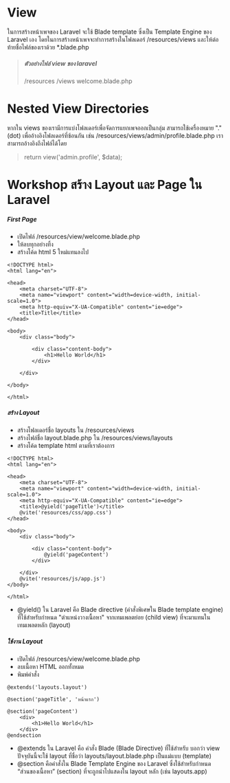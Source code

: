 # View

ในการสร้างหน้าเพจของ Laravel จะใช้ Blade template ซึ่งเป็น Template Engine ของ Laravel เอง โดยในการสร้างหน้าเพจจะทำการสร้างในโฟลเดอร์ /resources/views และให้ต่อท้ายชื่อไฟล์ของเราด้วย \*.blade.php

> ##### ตัวอย่างไฟล์ view ของ laravel
>
> /resources
> /views
> welcome.blade.php

# Nested View Directories

หากใน views ของเรามีการแบ่งโฟลเดอร์เพื่อจัดการแยกเพจออกเป็นกลุ่ม สามารถใช้เครื่องหมาย "." (dot) เพื่ออ้างอิงโฟลเดอร์ที่ซ้อนกัน เช่น /resources/views/admin/profile.blade.php เราสามารถอ้างอิงถึงไฟล์ได้โดย

> return view('admin.profile', $data);

# Workshop สร้าง Layout และ Page ใน Laravel

##### First Page

- เปิดไฟล์ /resources/view/welcome.blade.php
- ให้ลบทุกอย่างทิ้ง
- สร้างโค้ด html 5 ใหม่แทนลงไป

```
<!DOCTYPE html>
<html lang="en">

<head>
    <meta charset="UTF-8">
    <meta name="viewport" content="width=device-width, initial-scale=1.0">
    <meta http-equiv="X-UA-Compatible" content="ie=edge">
    <title>Title</title>
</head>

<body>
    <div class="body">

        <div class="content-body">
            <h1>Hello World</h1>
        </div>

    </div>

</body>

</html>
```

##### สร้าง Layout

- สร้างโฟลเดอร์ชื่อ layouts ใน /resources/views
- สร้างไฟล์ชื่อ layout.blade.php ใน /resources/views/layouts
- สร้างโค้ด template html ตามที่เราต้องการ

```
<!DOCTYPE html>
<html lang="en">

<head>
    <meta charset="UTF-8">
    <meta name="viewport" content="width=device-width, initial-scale=1.0">
    <meta http-equiv="X-UA-Compatible" content="ie=edge">
    <title>@yield('pageTitle')</title>
    @vite('resources/css/app.css')
</head>

<body>
    <div class="body">

        <div class="content-body">
            @yield('pageContent')
        </div>

    </div>
    @vite('resources/js/app.js')
</body>

</html>
```

- @yield() ใน Laravel คือ Blade directive (คำสั่งพิเศษใน Blade template engine) ที่ใช้สำหรับกำหนด "ตำแหน่งวางเนื้อหา" จากเทมเพลตย่อย (child view) ที่จะมาแทนในเทมเพลตหลัก (layout)

##### ใช้งาน Layout

- เปิดไฟล์ /resources/view/welcome.blade.php
- ลบเนื้อหา HTML ออกทั้งหมด
- พิมพ์คำสั่ง

```
@extends('layouts.layout')

@section('pageTitle', 'หน้าแรก')

@section('pageContent')
    <div>
        <h1>Hello World</h1>
    </div>
@endsection
```

- @extends ใน Laravel คือ คำสั่ง Blade (Blade Directive) ที่ใช้สำหรับ บอกว่า view ปัจจุบันนี้จะใช้ layout ที่ชื่อว่า layouts/layout.blade.php เป็นแม่แบบ (template)
- @section คือคำสั่งใน Blade Template Engine ของ Laravel ซึ่งใช้สำหรับกำหนด “ส่วนของเนื้อหา” (section) ที่จะถูกนำไปแสดงใน layout หลัก (เช่น layouts.app)
